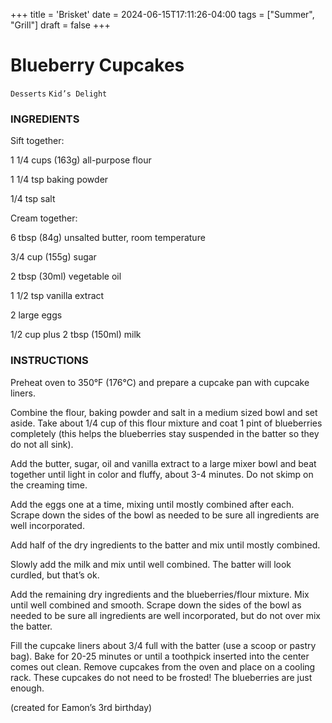 +++
title = 'Brisket'
date = 2024-06-15T17:11:26-04:00
tags = ["Summer", "Grill"]
draft = false
+++
# Blueberry Cupcakes

`Desserts` `Kid’s Delight`

### INGREDIENTS

Sift together:

1 1/4 cups (163g) all-purpose flour

1 1/4 tsp baking powder

1/4 tsp salt

Cream together:

6 tbsp (84g) unsalted butter, room temperature

3/4 cup (155g) sugar

2 tbsp (30ml) vegetable oil

1 1/2 tsp vanilla extract

2 large eggs

1/2 cup plus 2 tbsp (150ml) milk

### INSTRUCTIONS

Preheat oven to 350°F (176°C) and prepare a cupcake pan with cupcake liners.

Combine the flour, baking powder and salt in a medium sized bowl and set aside. Take about 1/4 cup of this flour mixture and coat 1 pint of blueberries completely (this helps the blueberries stay suspended in the batter so they do not all sink).

Add the butter, sugar, oil and vanilla extract to a large mixer bowl and beat together until light in color and fluffy, about 3-4 minutes. Do not skimp on the creaming time.

Add the eggs one at a time, mixing until mostly combined after each. Scrape down the sides of the bowl as needed to be sure all ingredients are well incorporated.

Add half of the dry ingredients to the batter and mix until mostly combined.

Slowly add the milk and mix until well combined. The batter will look curdled, but that’s ok.

Add the remaining dry ingredients and the blueberries/flour mixture. Mix until well combined and smooth. Scrape down the sides of the bowl as needed to be sure all ingredients are well incorporated, but do not over mix the batter.

Fill the cupcake liners about 3/4 full with the batter (use a scoop or pastry bag). Bake for 20-25 minutes or until a toothpick inserted into the center comes out clean. Remove cupcakes from the oven and place on a cooling rack. These cupcakes do not need to be frosted! The blueberries are just enough.

 (created for Eamon’s 3rd birthday)

